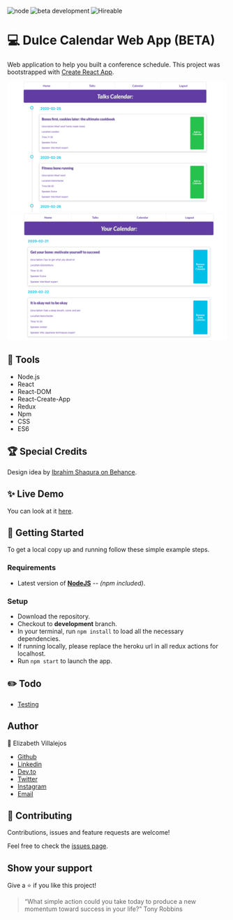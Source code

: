 ![node](https://img.shields.io/node/v/webpack?style=flat-square)
![beta development](https://img.shields.io/badge/beta-development-green?style=flat-square)
![Hireable](https://cdn.rawgit.com/hiendv/hireable/master/styles/default/yes.svg)

# 💻 Dulce Calendar Web App (BETA)

Web application to help you built a conference schedule. This project was bootstrapped with [Create React App](https://github.com/facebook/create-react-app).

![alt text](docs/general.png)
![alt text](docs/mycalendar.png)

## 🔨 Tools
- Node.js
- React
- React-DOM
- React-Create-App
- Redux
- Npm
- CSS
- ES6

## :trophy: Special Credits

Design idea by [Ibrahim Shaqura on Behance](https://www.behance.net/gallery/71179603/HCIE-App-UIUX-Design).

## ✨ Live Demo

You can look at it [here](https://intense-garden-00658.herokuapp.com/).

## 🚀 Getting Started

To get a local copy up and running follow these simple example steps.

### Requirements

- Latest version of **[NodeJS](https://nodejs.org/en/)** _-- (npm included)_.

### Setup

- Download the repository.
- Checkout to **development** branch.
- In your terminal, run `npm install` to load all the necessary dependencies.
- If running locally, please replace the heroku url in all redux actions for localhost.
- Run `npm start` to launch the app.

## :pencil2: Todo
- [Testing](https://github.com/misselliev/dulce-calendar-redux/issues/6)

## Author

👤 Elizabeth Villalejos

- [Github](https://github.com/misselliev)
- [Linkedin](https://linkedin.com/ellievillalejos)
- [Dev.to](https://dev.to/misselliev)
- [Twitter](https://twitter.com/miss_elliev/)
- [Instagram](https://www.instagram.com/miss_elliev/)
- [Email](mailto:elizabeth.villalejos@gmail.com?subject=Website%20Inquiry)


## 🤝 Contributing

Contributions, issues and feature requests are welcome!

Feel free to check the [issues page](issues/).

## Show your support

Give a ⭐️ if you like this project!

> “What simple action could you take today to produce a new momentum toward success in your life?” Tony Robbins
